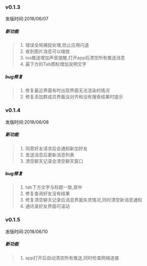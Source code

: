 ### v0.1.3
发版时间:2018/06/07
##### 新功能
>  1. 错误全局捕捉处理,防止应用闪退
>  2. 收到图片消息可以缩放
>  3. ios推送增加声音提醒,打开app后清空所有推送消息
>  4. 最下方的Tab图标增加说明文字

##### bug修复
>  1. 修复最近界面有时出现界面无法渲染的情况
>  2. 修复添加群成员界面没对齐和没有搜索结果时提示

### v0.1.4
发版时间:2018/06/08
##### 新功能
>  1. 同意好友请求后会通知新加好友
>  2. 发送消息后更新消息列表
>  3. 清空聊天记录会清空聊天窗口


##### bug修复
>  1. tab下方文字与标题一致,居中
>  2. 修复查询好友没有结果
>  3. 修复清空聊天记录后消息界面失灵情况,同时清空新消息通知
>  4. 通讯录好友界面可滚动

### v0.1.5
发版时间:2018/06/10
##### 新功能
>  1. app打开后自动清空所有推送,同时检查网络连接




